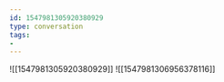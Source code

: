 ```yaml
---
id: 1547981305920380929
type: conversation
tags:
- 
---
```

![[1547981305920380929]]
![[1547981306956378116]]

